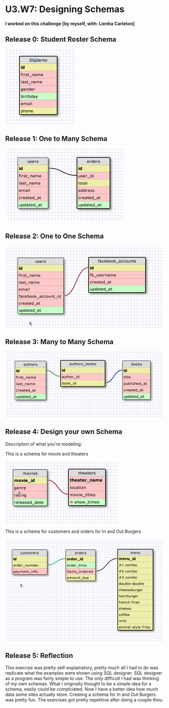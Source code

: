# U3.W7: Designing Schemas


#### I worked on this challenge [by myself, with: Lienha Carleton]


## Release 0: Student Roster Schema
![alt tag](https://github.com/hinghuynh/phase_0_unit_3/blob/master/week_7/imgs/students.jpg?raw=true)



## Release 1: One to Many Schema
![alt tag](https://github.com/hinghuynh/phase_0_unit_3/blob/master/week_7/imgs/one-to-many.jpg?raw=true)


## Release 2: One to One Schema
![alt tag](https://github.com/hinghuynh/phase_0_unit_3/blob/master/week_7/imgs/one-to-one.jpg?raw=true)


## Release 3: Many to Many Schema
![alt tag](https://github.com/hinghuynh/phase_0_unit_3/blob/master/week_7/imgs/many-to-many.jpg?raw=true)


## Release 4: Design your own Schema
Description of what you're modeling: 

This is a schema for movie and theaters

![alt tag](https://github.com/hinghuynh/phase_0_unit_3/blob/master/week_7/imgs/one-to-one-movie.jpg?raw=true)

This is a schema for customers and orders for In and Out Burgers

![alt tag](https://github.com/hinghuynh/phase_0_unit_3/blob/master/week_7/imgs/many-to-many-restaurant.jpg?raw=true)

## Release 5: Reflection
This exercise was pretty self-explainatory, pretty much all I had to do was replicate
what the examples were shown using SQL designer. SQL designer as a program was fairly
simple to use. The only difficult I had was thinking of my own schemas. What I originally
thought to be a simple idea for a schema, easily could be complciated.  Now I have a 
better idea how much data some sites actually store.  Creating a schema for In and Out
Burgers was pretty fun. The exercises got pretty repetitive after doing a couple thou.

